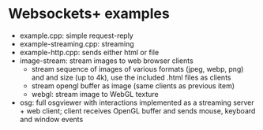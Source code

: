 Websockets+ examples
====================

* example.cpp: simple request-reply
* example-streaming.cpp: streaming
* example-http.cpp: sends either html or file
* image-stream: stream images to web browser clients 
  * stream sequence of images of various formats (jpeg, webp, png) and
   and size (up to 4k), use the included .html files as clients
  * stream opengl buffer as image (same clients as previous item)   
  * webgl: stream image to WebGL texture
* osg: full osgviewer with interactions implemented as a streaming server +
  web client; client receives OpenGL buffer and sends mouse, keyboard and
  window events


